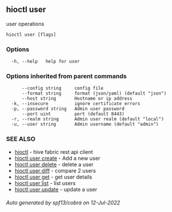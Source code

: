 ## hioctl user

user operations

```
hioctl user [flags]
```

### Options

```
  -h, --help   help for user
```

### Options inherited from parent commands

```
      --config string     config file
      --format string     format (json/yaml) (default "json")
      --host string       Hostname or ip address
  -k, --insecure          ignore certificate errors
  -p, --password string   Admin user password
      --port uint         port (default 8443)
  -r, --realm string      Admin user realm (default "local")
  -u, --user string       Admin username (default "admin")
```

### SEE ALSO

* [hioctl](hioctl.md)	 - hive fabric rest api client
* [hioctl user create](hioctl_user_create.md)	 - Add a new user
* [hioctl user delete](hioctl_user_delete.md)	 - delete a user
* [hioctl user diff](hioctl_user_diff.md)	 - compare 2 users
* [hioctl user get](hioctl_user_get.md)	 - get user details
* [hioctl user list](hioctl_user_list.md)	 - list users
* [hioctl user update](hioctl_user_update.md)	 - update a user

###### Auto generated by spf13/cobra on 12-Jul-2022
